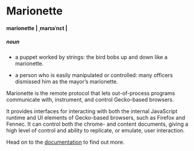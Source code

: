 Marionette
==========

#### marionette | ˌmarɪəˈnɛt |
##### noun

* a puppet worked by strings: the bird bobs up and down like a marionette.

* a person who is easily manipulated or controlled: many officers
  dismissed him as the mayor’s marionette.

Marionette is the remote protocol that lets out-of-process programs
communicate with, instrument, and control Gecko-based browsers.

It provides interfaces for interacting with both the internal
JavaScript runtime and UI elements of Gecko-based browsers, such
as Firefox and Fennec.  It can control both the chrome- and content
documents, giving a high level of control and ability to replicate,
or emulate, user interaction.

Head on to the [documentation] to find out more.

[documentation]: https://firefox-source-docs.mozilla.org/testing/marionette/marionette/
